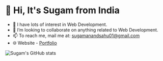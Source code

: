 # 👋 Hi, It's Sugam from India
- 👀 I have lots of interest in Web Development.
- 💞️ I’m looking to collaborate on anything related to Web Development.
- 📫 To reach me, mail me at: sugamanandsahu01@gmail.com
- 🌐 Website - [Portfolio](https://www.sugamsahu.com/)

![Sugam's GitHub stats](https://github-readme-stats.vercel.app/api?username=iSugam&show_icons=true&theme=dark)

<!---
iSugam/iSugam is a ✨ special ✨ repository because its `README.md` (this file) appears on your GitHub profile.
You can click the Preview link to take a look at your changes.
--->

